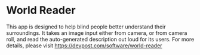 # World Reader
This app is designed to help blind people better understand their surroundings. It takes an image input either from camera, or from camera roll, and read the auto-generated description out loud for its users. For more details, please visit https://devpost.com/software/world-reader
